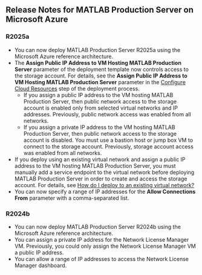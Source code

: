 ## Release Notes for MATLAB Production Server on Microsoft Azure

### R2025a
- You can now deploy MATLAB Production Server R2025a using the Microsoft Azure reference architecture.
- The **Assign Public IP Address to VM Hosting MATLAB Production Server** parameter of the deployment template now controls access to the storage account. For details, see the **Assign Public IP Address to VM Hosting MATLAB Production Server** parameter in the [Configure Cloud Resources](/releases/R2025a/README.md#step-2-configure-cloud-resources) step of the deployment process.
    - If you assign a public IP address to the VM hosting MATLAB Production Server, then public network access to the storage account is enabled only from selected virtual networks and IP addresses. Previously, public network access was enabled from all networks.
    - If you assign a private IP address to the VM hosting MATLAB Production Server, then public network access to the storage account is disabled. You must use a bastion host or jump box VM to connect to the storage account. Previously, storage account access was enabled from all networks.
- If you deploy using an existing virtual network and assign a public IP address to the VM hosting MATLAB Production Server, you must manually add a service endpoint to the virtual network before deploying MATLAB Production Server in order to create and access the storage account. For details, see [How do I deploy to an existing virtual network?](/README.md#how-do-i-deploy-to-an-existing-virtual-network)
- You can now specify a range of IP addresses for the **Allow Connections From** parameter with a comma-separated list.

### R2024b
- You can now deploy MATLAB Production Server R2024b using the Microsoft Azure reference architecture.
- You can assign a private IP address for the Network License Manager VM. Previously, you could only assign the Network License Manager VM a public IP address.
- You can allow a range of IP addresses to access the Network License Manager dashboard.